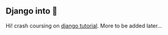 ## Django into 🧠

Hi! crash coursing on [django tutorial](https://docs.djangoproject.com/en/4.2/intro/tutorial01/). More to be added later...
